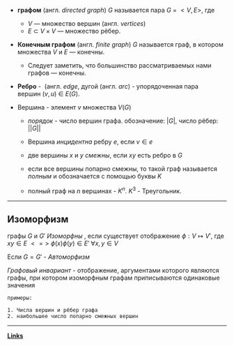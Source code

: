 

- **графом** (англ. _directed graph_) $G$ называется пара $G$ = $<V,E>$, где 
	- $V$ — множество вершин (англ. _vertices_)
	- $E$ ⊂ $V × V$ — множество рёбер.


- **Конечным графом** (англ. _finite graph_) $G$ называется граф, в котором множества $V$ и $E$ — конечны.
	- Следует заметить, что большинство рассматриваемых нами графов — конечны.

- **Ребро** -  (англ. _edge_, дугой (англ. _arc_) - упорядоченная пара вершин $(v,u)$ ∈ $E(G)$.

- Вершина -  элемент $v$ множества $V(G)$ 
	
	- *порядок* - число вершин графа. обозначение: $|G|$, число рёбер: $||G||$
	
	- Вершина *инцидентна* ребру $e$, если $v\in e$
	
	- две вершины $x$ и $y$ *смежны*, если $xy$ есть ребро в $G$
	
	- если все вершины попарно смежны, то такой граф называется *полным* и обозначается с помощью буквы $K$
	
	- полный граф на $n$ вершинах - $K^n$. $K^3$ - Треугольник.
---
## Изоморфизм

графы $G$ и $G'$ *Изоморфны* , если существует отображение $\phi: V \mapsto V'$, 
где $xy \in E$ $<=>$ $\phi(x)  \phi(y) \in E'$ $\forall x,y \in V$

Если $G = G'$ - *Автоморфизм*

*Графовый инвариант* - отображение, аргументами которого являются графы, при котором изоморфным графам приписываются одинаковые значения

	примеры:
	
	1. Числа вершин и рёбер графа
	2. наибольшее число попарно смежных вершин 


---
**[Links](https://neerc.ifmo.ru/wiki/index.php?title=Основные_определения_теории_графов)**
